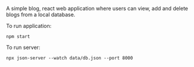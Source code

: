 A simple blog, react web application where users can view, add and delete blogs from a local database. 

To run application:

`npm start`

To run server:

`npx json-server --watch data/db.json --port 8000`